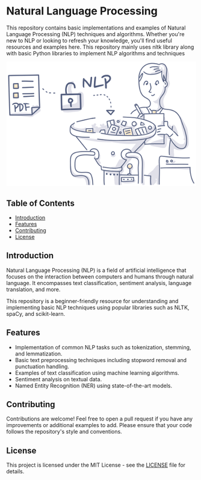 # Natural Language Processing

This repository contains basic implementations and examples of Natural Language Processing (NLP) techniques and algorithms. Whether you're new to NLP or looking to refresh your knowledge, you'll find useful resources and examples here. This repository mainly uses nltk library along with basic Python libraries to implement NLP algorithms and techniques

![NLP Processing GIF](nlp-processing.gif)

## Table of Contents

- [Introduction](#introduction)
- [Features](#features)
- [Contributing](#contributing)
- [License](#license)

## Introduction

Natural Language Processing (NLP) is a field of artificial intelligence that focuses on the interaction between computers and humans through natural language. It encompasses text classification, sentiment analysis, language translation, and more.

This repository is a beginner-friendly resource for understanding and implementing basic NLP techniques using popular libraries such as NLTK, spaCy, and scikit-learn.

## Features

- Implementation of common NLP tasks such as tokenization, stemming, and lemmatization.
- Basic text preprocessing techniques including stopword removal and punctuation handling.
- Examples of text classification using machine learning algorithms.
- Sentiment analysis on textual data.
- Named Entity Recognition (NER) using state-of-the-art models.

## Contributing

Contributions are welcome! Feel free to open a pull request if you have any improvements or additional examples to add. Please ensure that your code follows the repository's style and conventions.

## License

This project is licensed under the MIT License - see the [LICENSE](LICENSE) file for details.
